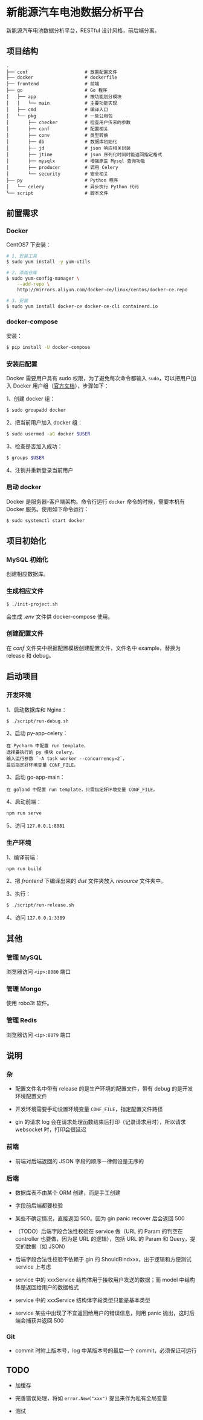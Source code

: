 # 新能源汽车电池数据分析平台

新能源汽车电池数据分析平台，RESTful 设计风格，前后端分离。

## 项目结构

```
.
├── conf                     # 放置配置文件
├── docker                   # dockerfile
├── frontend                 # 前端
├── go                       # Go 程序
│   ├── app                  # 按功能划分模块
│   │   └── main             # 主要功能实现
│   ├── cmd                  # 编译入口
│   └── pkg                  # 一些公用包
│       ├── checker          # 检查用户传来的参数
│       ├── conf             # 配置相关
│       ├── conv             # 类型转换
│       ├── db               # 数据库初始化
│       ├── jd               # json 响应相关封装
│       ├── jtime            # json 序列化时间时能返回指定格式
│       ├── mysqlx           # 增强原生 Mysql 查询功能
│       ├── producer         # 调用 Celery
│       └── security         # 安全相关
├── py                       # Python 程序
│   └── celery               # 异步执行 Python 代码
└── script                   # 脚本文件
```

## 前置需求

### Docker

CentOS7 下安装：

```bash
# 1、安装工具
$ sudo yum install -y yum-utils

# 2、添加仓库
$ sudo yum-config-manager \
    --add-repo \
    http://mirrors.aliyun.com/docker-ce/linux/centos/docker-ce.repo

# 3、安装
$ sudo yum install docker-ce docker-ce-cli containerd.io
```

### docker-compose

安装：

```bash
$ pip install -U docker-compose
```

### 安装后配置

Docker 需要用户具有 sudo 权限，为了避免每次命令都输入 `sudo`，可以把用户加入 Docker 用户组（[官方文档](https://docs.docker.com/install/linux/linux-postinstall/#manage-docker-as-a-non-root-user)），步骤如下：

1、创建 docker 组：

```bash
$ sudo groupadd docker
```

2、把当前用户加入 docker 组：

```bash
$ sudo usermod -aG docker $USER
```

3、检查是否加入成功：

```bash
$ groups $USER
```

4、注销并重新登录当前用户

### 启动 docker

Docker 是服务器-客户端架构。命令行运行 `docker` 命令的时候，需要本机有 Docker 服务。使用如下命令运行：

```bash
$ sudo systemctl start docker
```

## 项目初始化

### MySQL 初始化

创建相应数据库。

### 生成相应文件

```bash
$ ./init-project.sh
```

会生成 *.env* 文件供 docker-compose 使用。

### 创建配置文件

在 *conf* 文件夹中根据配置模板创建配置文件，文件名中 example，替换为 release 和 debug。

## 启动项目

### 开发环境

1、启动数据库和 Nginx：

```bash
$ ./script/run-debug.sh
```

2、启动 py-app-celery：

```
在 Pycharm 中配置 run template，
选择要执行的 py 模块 celery，
输入运行参数 `-A task worker --concurrency=2`，
最后指定好环境变量 CONF_FILE。
```

3、启动 go-app-main：

```
在 goland 中配置 run template，只需指定好环境变量 CONF_FILE。
```

4、启动前端：

```bash
npm run serve
```

5、访问 `127.0.0.1:8081`

### 生产环境

1、编译前端：

```bash
npm run build
```

2、把 *frontend* 下编译出来的 *dist* 文件夹放入 *resource* 文件夹中。

3、执行：

```bash
$ ./script/run-release.sh
```

4、访问 `127.0.0.1:3389`

## 其他

### 管理 MySQL

浏览器访问 `<ip>:8080` 端口

### 管理 Mongo

使用 robo3t 软件。

### 管理 Redis

浏览器访问 `<ip>:8079` 端口

## 说明

### 杂

- 配置文件名中带有 release 的是生产环境的配置文件，带有 debug 的是开发环境配置文件

- 开发环境需要手动设置环境变量 `CONF_FILE`，指定配置文件路径

- gin 的请求 log 会在请求处理函数结束后打印（记录请求用时），所以请求 websocket 时，打印会很延迟

### 前端

- 前端对后端返回的 JSON 字段的顺序一律假设是无序的

### 后端

- 数据库表不由某个 ORM 创建，而是手工创建

- 字段前后端都要校验

- 某些不确定情况，直接返回 500。因为 gin panic recover 后会返回 500

- （TODO）后端字段合法性校验在 service 做（URL 的 Param 的判空在 controller 也要做，因为是 URL 的逻辑），包括 URL 的 Param 和 Query，提交的数据（如 JSON）

- 后端字段合法性校验不依赖于 gin 的 ShouldBindxxx，出于逻辑和方便测试 service 上考虑

- service 中的 xxxService 结构体用于接收用户发送的数据；而 model 中结构体是返回给用户的数据格式

- service 中的 xxxService 结构体字段类型只能是基本类型

- service 某些中出现了不宜返回给用户的错误信息，则用 panic 抛出，这时后端会捕获并返回 500

### Git

- commit 时附上版本号，log 中某版本号的最后一个 commit，必须保证可运行

## TODO

- 加缓存

- 完善错误处理，将如 `error.New("xxx")` 提出来作为私有全局变量

- 测试
